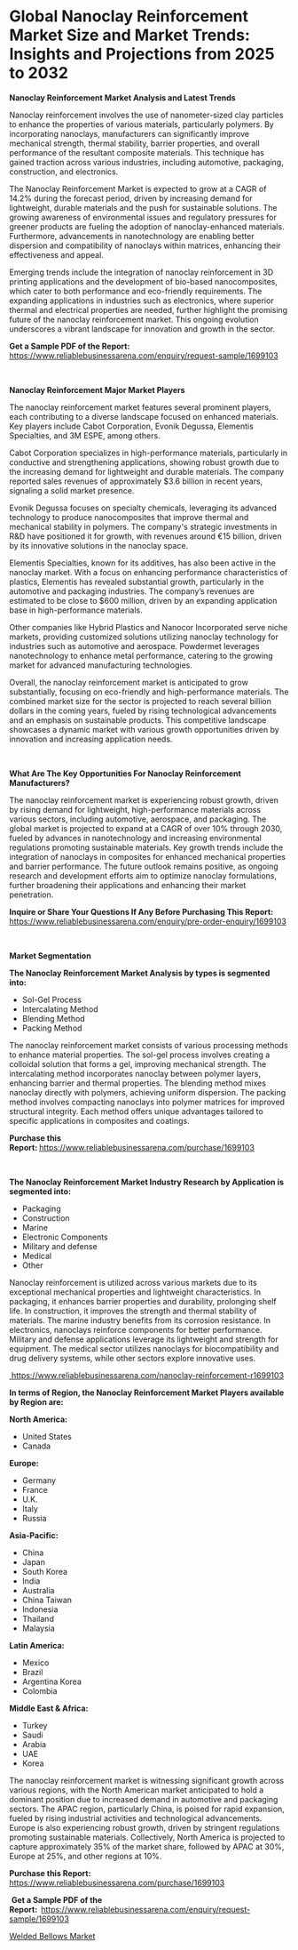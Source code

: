 <p><h1>Global Nanoclay Reinforcement Market Size and Market Trends: Insights and Projections from 2025 to 2032</h1></p><p><strong>Nanoclay Reinforcement Market Analysis and Latest Trends</strong></p>
<p><p>Nanoclay reinforcement involves the use of nanometer-sized clay particles to enhance the properties of various materials, particularly polymers. By incorporating nanoclays, manufacturers can significantly improve mechanical strength, thermal stability, barrier properties, and overall performance of the resultant composite materials. This technique has gained traction across various industries, including automotive, packaging, construction, and electronics.</p><p>The Nanoclay Reinforcement Market is expected to grow at a CAGR of 14.2% during the forecast period, driven by increasing demand for lightweight, durable materials and the push for sustainable solutions. The growing awareness of environmental issues and regulatory pressures for greener products are fueling the adoption of nanoclay-enhanced materials. Furthermore, advancements in nanotechnology are enabling better dispersion and compatibility of nanoclays within matrices, enhancing their effectiveness and appeal.</p><p>Emerging trends include the integration of nanoclay reinforcement in 3D printing applications and the development of bio-based nanocomposites, which cater to both performance and eco-friendly requirements. The expanding applications in industries such as electronics, where superior thermal and electrical properties are needed, further highlight the promising future of the nanoclay reinforcement market. This ongoing evolution underscores a vibrant landscape for innovation and growth in the sector.</p></p>
<p><strong>Get a Sample PDF of the Report:&nbsp;</strong> <a href="https://www.reliablebusinessarena.com/enquiry/request-sample/1699103?utm_campaign=2793&utm_medium=2&utm_source=Github&utm_content=ia&utm_term=31032025&utm_id=nanoclay-reinforcement">https://www.reliablebusinessarena.com/enquiry/request-sample/1699103</a></p>
<p>&nbsp;</p>
<p><strong>Nanoclay Reinforcement Major Market Players</strong></p>
<p><p>The nanoclay reinforcement market features several prominent players, each contributing to a diverse landscape focused on enhanced materials. Key players include Cabot Corporation, Evonik Degussa, Elementis Specialties, and 3M ESPE, among others.</p><p>Cabot Corporation specializes in high-performance materials, particularly in conductive and strengthening applications, showing robust growth due to the increasing demand for lightweight and durable materials. The company reported sales revenues of approximately $3.6 billion in recent years, signaling a solid market presence.</p><p>Evonik Degussa focuses on specialty chemicals, leveraging its advanced technology to produce nanocomposites that improve thermal and mechanical stability in polymers. The company's strategic investments in R&D have positioned it for growth, with revenues around €15 billion, driven by its innovative solutions in the nanoclay space.</p><p>Elementis Specialties, known for its additives, has also been active in the nanoclay market. With a focus on enhancing performance characteristics of plastics, Elementis has revealed substantial growth, particularly in the automotive and packaging industries. The company’s revenues are estimated to be close to $600 million, driven by an expanding application base in high-performance materials.</p><p>Other companies like Hybrid Plastics and Nanocor Incorporated serve niche markets, providing customized solutions utilizing nanoclay technology for industries such as automotive and aerospace. Powdermet leverages nanotechnology to enhance metal performance, catering to the growing market for advanced manufacturing technologies.</p><p>Overall, the nanoclay reinforcement market is anticipated to grow substantially, focusing on eco-friendly and high-performance materials. The combined market size for the sector is projected to reach several billion dollars in the coming years, fueled by rising technological advancements and an emphasis on sustainable products. This competitive landscape showcases a dynamic market with various growth opportunities driven by innovation and increasing application needs.</p></p>
<p>&nbsp;</p>
<p><strong>What Are The Key Opportunities For Nanoclay Reinforcement Manufacturers?</strong></p>
<p><p>The nanoclay reinforcement market is experiencing robust growth, driven by rising demand for lightweight, high-performance materials across various sectors, including automotive, aerospace, and packaging. The global market is projected to expand at a CAGR of over 10% through 2030, fueled by advances in nanotechnology and increasing environmental regulations promoting sustainable materials. Key growth trends include the integration of nanoclays in composites for enhanced mechanical properties and barrier performance. The future outlook remains positive, as ongoing research and development efforts aim to optimize nanoclay formulations, further broadening their applications and enhancing their market penetration.</p></p>
<p><strong>Inquire or Share Your Questions If Any Before Purchasing This Report:</strong> <a href="https://www.reliablebusinessarena.com/enquiry/pre-order-enquiry/1699103?utm_campaign=2793&utm_medium=2&utm_source=Github&utm_content=ia&utm_term=31032025&utm_id=nanoclay-reinforcement">https://www.reliablebusinessarena.com/enquiry/pre-order-enquiry/1699103</a></p>
<p>&nbsp;</p>
<p><strong>Market Segmentation</strong></p>
<p><strong>The Nanoclay Reinforcement Market Analysis by types is segmented into:</strong></p>
<p><ul><li>Sol-Gel Process</li><li>Intercalating Method</li><li>Blending Method</li><li>Packing Method</li></ul></p>
<p><p>The nanoclay reinforcement market consists of various processing methods to enhance material properties. The sol-gel process involves creating a colloidal solution that forms a gel, improving mechanical strength. The intercalating method incorporates nanoclay between polymer layers, enhancing barrier and thermal properties. The blending method mixes nanoclay directly with polymers, achieving uniform dispersion. The packing method involves compacting nanoclays into polymer matrices for improved structural integrity. Each method offers unique advantages tailored to specific applications in composites and coatings.</p></p>
<p><strong>Purchase this Report:&nbsp;</strong><a href="https://www.reliablebusinessarena.com/purchase/1699103?utm_campaign=2793&utm_medium=2&utm_source=Github&utm_content=ia&utm_term=31032025&utm_id=nanoclay-reinforcement">https://www.reliablebusinessarena.com/purchase/1699103</a></p>
<p>&nbsp;</p>
<p><strong>The Nanoclay Reinforcement Market Industry Research by Application is segmented into:</strong></p>
<p><ul><li>Packaging</li><li>Construction</li><li>Marine</li><li>Electronic Components</li><li>Military and defense</li><li>Medical</li><li>Other</li></ul></p>
<p><p>Nanoclay reinforcement is utilized across various markets due to its exceptional mechanical properties and lightweight characteristics. In packaging, it enhances barrier properties and durability, prolonging shelf life. In construction, it improves the strength and thermal stability of materials. The marine industry benefits from its corrosion resistance. In electronics, nanoclays reinforce components for better performance. Military and defense applications leverage its lightweight and strength for equipment. The medical sector utilizes nanoclays for biocompatibility and drug delivery systems, while other sectors explore innovative uses.</p></p>
<p><a href="https://www.reliablebusinessarena.com/nanoclay-reinforcement-r1699103?utm_campaign=2793&utm_medium=2&utm_source=Github&utm_content=ia&utm_term=31032025&utm_id=nanoclay-reinforcement">&nbsp;https://www.reliablebusinessarena.com/nanoclay-reinforcement-r1699103</a></p>
<p><strong>In terms of Region, the Nanoclay Reinforcement Market Players available by Region are:</strong></p>
<p>
    <p> <strong> North America: </strong>
        <ul>
            <li>United States</li>
            <li>Canada</li>
        </ul>
        </p> 
    <p> <strong> Europe: </strong>
        <ul>
            <li>Germany</li>
            <li>France</li>
            <li>U.K.</li>
            <li>Italy</li>
            <li>Russia</li>
        </ul>
        </p> 
    <p> <strong> Asia-Pacific: </strong>
        <ul>
            <li>China</li>
            <li>Japan</li>
            <li>South Korea</li>
            <li>India</li>
            <li>Australia</li>
            <li>China Taiwan</li>
            <li>Indonesia</li>
            <li>Thailand</li>
            <li>Malaysia</li>
        </ul>
        </p> 
    <p> <strong> Latin America: </strong>
        <ul>
            <li>Mexico</li>
            <li>Brazil</li>
            <li>Argentina Korea</li>
            <li>Colombia</li>
        </ul>
        </p> 
    <p> <strong> Middle East & Africa: </strong>
        <ul>
            <li>Turkey</li>
            <li>Saudi</li>
            <li>Arabia</li>
            <li>UAE</li>
            <li>Korea</li>
        </ul>
    </p>
    </p>
<p><p>The nanoclay reinforcement market is witnessing significant growth across various regions, with the North American market anticipated to hold a dominant position due to increased demand in automotive and packaging sectors. The APAC region, particularly China, is poised for rapid expansion, fueled by rising industrial activities and technological advancements. Europe is also experiencing robust growth, driven by stringent regulations promoting sustainable materials. Collectively, North America is projected to capture approximately 35% of the market share, followed by APAC at 30%, Europe at 25%, and other regions at 10%.</p></p>
<p><strong>Purchase this Report: </strong><a href="https://www.reliablebusinessarena.com/purchase/1699103?utm_campaign=2793&utm_medium=2&utm_source=Github&utm_content=ia&utm_term=31032025&utm_id=nanoclay-reinforcement">https://www.reliablebusinessarena.com/purchase/1699103</a></p>
<p>&nbsp;<strong>Get a Sample PDF of the Report:&nbsp;&nbsp;</strong><a href="https://www.reliablebusinessarena.com/enquiry/request-sample/1699103?utm_campaign=2793&utm_medium=2&utm_source=Github&utm_content=ia&utm_term=31032025&utm_id=nanoclay-reinforcement">https://www.reliablebusinessarena.com/enquiry/request-sample/1699103</a></p>
<p><strong></strong></p>
<p><p><a href="https://github.com/ajayanhaizan/Market-Research-Report-List-1/blob/main/welded-bellows-market.md?utm_campaign=2793&utm_medium=2&utm_source=Github&utm_content=ia&utm_term=31032025&utm_id=nanoclay-reinforcement">Welded Bellows Market</a></p></p>